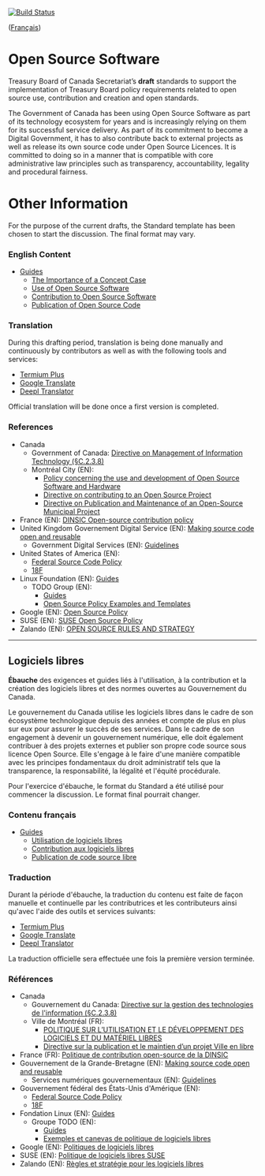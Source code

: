 [![Build Status](https://travis-ci.com/canada-ca/open-source-logiciel-libre.svg?branch=master)](https://travis-ci.com/canada-ca/open-source-logiciel-libre)

([Français](#logiciels-libres))

# Open Source Software

Treasury Board of Canada Secretariat’s **draft** standards to support the implementation of Treasury Board policy requirements related to open source use, contribution and creation and open standards.

The Government of Canada has been using Open Source Software as part of its technology ecosystem for years and is increasingly relying on them for its successful service delivery.
As part of its commitment to become a Digital Government, it has to also contribute back to external projects as well as release its own source code under Open Source Licences.
It is committed to doing so in a manner that is compatible with core administrative law principles such as transparency, accountability, legality and procedural fairness.

# Other Information

For the purpose of the current drafts, the Standard template has been chosen to start the discussion. The final format may vary.

### English Content

* [Guides](en/guides)
  * [The Importance of a Concept Case](en/guides/importance-of-concept-case.md)
  * [Use of Open Source Software](en/guides/using-open-source-software.md)
  * [Contribution to Open Source Software](en/guides/contributing-to-open-source-software.md)
  * [Publication of Open Source Code](en/guides/publishing-open-source-code.md)

### Translation

During this drafting period, translation is being done manually and continuously by contributors as well as with the following tools and services:

* [Termium Plus](http://www.btb.termiumplus.gc.ca/)
* [Google Translate](https://translate.google.com/)
* [Deepl Translator](https://www.deepl.com/translator)

Official translation will be done once a first version is completed.

### References

* Canada
  * Government of Canada: [Directive on Management of Information Technology (§C.2.3.8)](https://www.tbs-sct.gc.ca/pol/doc-eng.aspx?id=15249#appC)
  * Montréal City (EN):
    * [Policy concerning the use and development of Open Source Software and Hardware](https://github.com/VilledeMontreal/politique-libre/blob/master/Politique/PolitiqueDuLibre.md#english-version)
    * [Directive on contributing to an Open Source Project](https://github.com/VilledeMontreal/politique-libre/blob/master/Directives/ContributionAProjetLibre.md#english-version)
    * [Directive on Publication and Maintenance of an Open-Source Municipal Project](https://github.com/VilledeMontreal/politique-libre/blob/master/Directives/PublicationProjetVille.md#english-version)
* France (EN): [DINSIC Open-source contribution policy](https://disic.github.io/politique-de-contribution-open-source/en/)
* United Kingdom Governement Digital Service (EN): [Making source code open and reusable](https://www.gov.uk/service-manual/technology/making-source-code-open-and-reusable)
  * Government Digital Services (EN): [Guidelines](http://gds-operations.github.io/guidelines/)
* United States of America (EN):
  * [Federal Source Code Policy](https://sourcecode.cio.gov/)
  * [18F](https://18f.gsa.gov/open-source-policy/)
* Linux Foundation (EN): [Guides](https://www.linuxfoundation.org/resources/open-source-guides/)
  * TODO Group (EN):
    * [Guides](https://todogroup.org/guides/)
    * [Open Source Policy Examples and Templates](https://github.com/todogroup/policies#open-source-policy-examples-and-templates)
* Google (EN): [Open Source Policy](https://opensource.google.com/docs/)
* SUSE (EN): [SUSE Open Source Policy](https://opensource.suse.com/suse-open-source-policy)
* Zalando (EN): [OPEN SOURCE RULES AND STRATEGY](https://github.com/zalando/zalando-howto-open-source#open-source-rules-and-strategy)

---

## Logiciels libres

**Ébauche** des exigences et guides liés à l'utilisation, à la contribution et la création des logiciels libres et des normes ouvertes au Gouvernement du Canada.

Le gouvernement du Canada utilise les logiciels libres dans le cadre de son écosystème technologique depuis des années et compte de plus en plus sur eux pour assurer le succès de ses services. Dans le cadre de son engagement à devenir un gouvernement numérique, elle doit également contribuer à des projets externes et publier son propre code source sous licence Open Source. Elle s'engage à le faire d'une manière compatible avec les principes fondamentaux du droit administratif tels que la transparence, la responsabilité, la légalité et l'équité procédurale.

Pour l'exercice d'ébauche, le format du Standard a été utilisé pour commencer la discussion. Le format final pourrait changer.

### Contenu français

* [Guides](fr/guides)
  * [Utilisation de logiciels libres](fr/guides/utilisation-logiciels-libres.md)
  * [Contribution aux logiciels libres](fr/guides/contribution-à-des-logiciels-libres.md)
  * [Publication de code source libre](fr/guides/publication-code-source-ouvert.md)

### Traduction

Durant la période d'ébauche, la traduction du contenu est faite de façon manuelle et continuelle par les contributrices et les contributeurs ainsi qu'avec l'aide des outils et services suivants:

* [Termium Plus](http://www.btb.termiumplus.gc.ca/)
* [Google Translate](https://translate.google.com/)
* [Deepl Translator](https://www.deepl.com/translator)

La traduction officielle sera effectuée une fois la première version terminée.

### Références

* Canada
  * Gouvernement du Canada: [Directive sur la gestion des technologies de l'information (§C.2.3.8)](https://www.tbs-sct.gc.ca/pol/doc-fra.aspx?id=15249#appC)
  * Ville de Montréal (FR):
    * [POLITIQUE SUR L’UTILISATION ET LE DÉVELOPPEMENT DES LOGICIELS ET DU MATÉRIEL LIBRES](https://github.com/VilledeMontreal/politique-libre/blob/master/Politique/PolitiqueDuLibre.md)
    * [Directive sur la publication et le maintien d’un projet Ville en libre](https://github.com/VilledeMontreal/politique-libre/tree/master/Directives)
* France (FR): [Politique de contribution open-source de la DINSIC](https://disic.github.io/politique-de-contribution-open-source)
* Gouvernement de la Grande-Bretagne (EN): [Making source code open and reusable](https://www.gov.uk/service-manual/technology/making-source-code-open-and-reusable)
  * Services numériques gouvernementaux (EN): [Guidelines](http://gds-operations.github.io/guidelines/)
* Gouvernement fédéral des États-Unis d'Amérique (EN):
  * [Federal Source Code Policy](https://sourcecode.cio.gov/)
  * [18F](https://18f.gsa.gov/open-source-policy/)
* Fondation Linux (EN): [Guides](https://www.linuxfoundation.org/resources/open-source-guides/)
  * Groupe TODO (EN):
    * [Guides](https://todogroup.org/guides/)
    * [Exemples et canevas de politique de logiciels libres](https://github.com/todogroup/policies#open-source-policy-examples-and-templates)
* Google (EN): [Politiques de logiciels libres](https://opensource.google.com/docs/)
* SUSE (EN): [Politique de logiciels libres SUSE](https://opensource.suse.com/suse-open-source-policy)
* Zalando (EN): [Règles et stratégie pour les logiciels libres](https://github.com/zalando/zalando-howto-open-source#open-source-rules-and-strategy)
